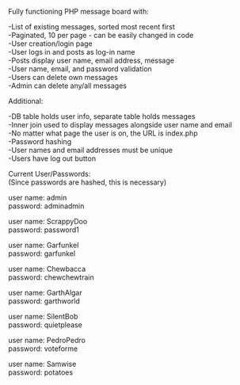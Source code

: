 Fully functioning PHP message board with:  
  
-List of existing messages, sorted most recent first  
-Paginated, 10 per page - can be easily changed in code  
-User creation/login page  
-User logs in and posts as log-in name  
-Posts display user name, email address, message  
-User name, email, and password validation  
-Users can delete own messages  
-Admin can delete any/all messages  
  
  
Additional:  
  
-DB table holds user info, separate table holds messages  
-Inner join used to display messages alongside user name and email  
-No matter what page the user is on, the URL is index.php  
-Password hashing  
-User names and email addresses must be unique  
-Users have log out button  
  
  
Current User/Passwords:  
(Since passwords are hashed, this is necessary)  
  
user name: admin  
password: adminadmin  
  
user name: ScrappyDoo  
password: password1  
  
user name: Garfunkel  
password: garfunkel  
  
user name: Chewbacca  
password: chewchewtrain  
  
user name: GarthAlgar  
password: garthworld  
  
user name: SilentBob  
password: quietplease  
  
user name: PedroPedro  
password: voteforme  
  
user name: Samwise  
password: potatoes
